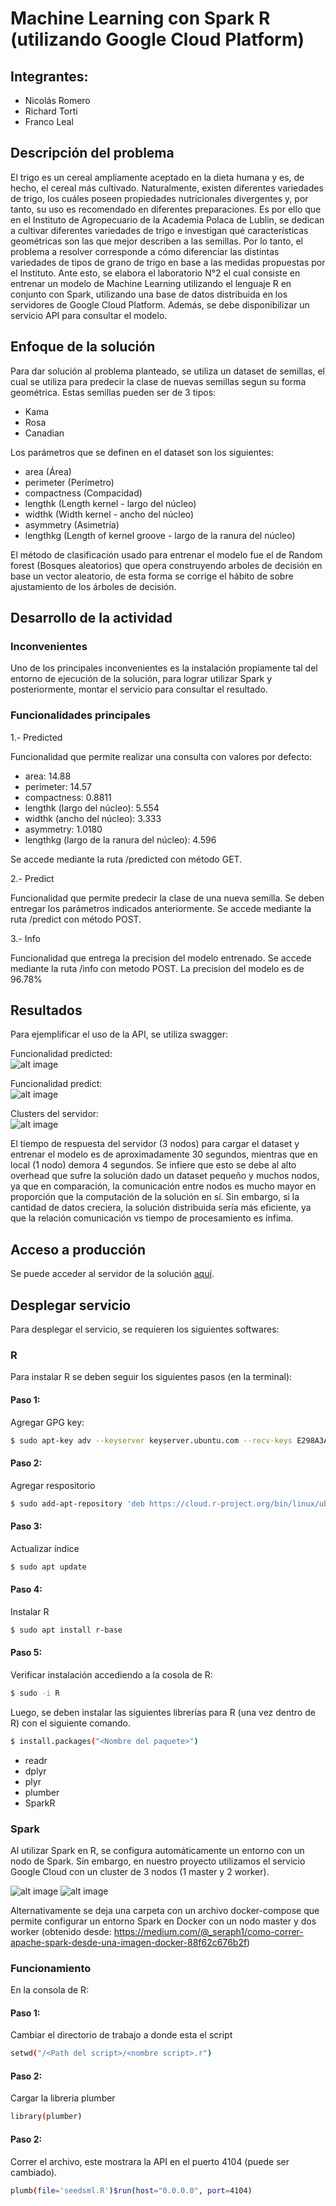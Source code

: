 # Machine Learning con Spark R (utilizando Google Cloud Platform)
## Integrantes:
- Nicolás Romero
- Richard Torti
- Franco Leal

## Descripción del problema
El trigo es un cereal ampliamente aceptado en la dieta humana y es, de hecho, el cereal más cultivado. Naturalmente, existen diferentes variedades de trigo, los cuáles poseen propiedades nutricionales divergentes y, por tanto, su uso es recomendado en diferentes preparaciones.
Es por ello que en el Instituto de Agropecuario de la Academia Polaca de Lublin, se dedican a cultivar diferentes variedades de trigo e investigan qué características geométricas son las que mejor describen a las semillas.
Por lo tanto, el problema a resolver corresponde a cómo diferenciar las distintas variedades de tipos de grano de trigo en base a las medidas propuestas por el Instituto. 
Ante esto, se elabora el laboratorio N°2 el cual consiste en entrenar un modelo de Machine Learning utilizando el lenguaje R en conjunto con Spark, utilizando una base de datos distribuida en los servidores de Google Cloud Platform. Además, se debe disponibilizar un servicio API para consultar el modelo.

## Enfoque de la solución
Para dar solución al problema planteado, se utiliza un dataset de semillas, el cual se utiliza para predecir la clase de nuevas semillas segun su forma geométrica. Estas semillas pueden ser de 3 tipos:
- Kama
- Rosa
- Canadian

Los parámetros que se definen en el dataset son los siguientes:
- area (Área)
- perimeter (Perímetro)
- compactness (Compacidad)
- lengthk (Length kernel - largo del núcleo)
- widthk (Width kernel - ancho del núcleo)
- asymmetry (Asimetría)
- lengthkg (Length of kernel groove - largo de la ranura del núcleo)

El método de clasificación usado para entrenar el modelo fue el de Random forest (Bosques aleatorios) que opera construyendo arboles de decisión en base un vector aleatorio, de esta forma se corrige el hábito de sobre ajustamiento de los árboles de decisión.

## Desarrollo de la actividad

### Inconvenientes

Uno de los principales inconvenientes es la instalación propiamente tal del entorno de ejecución de la solución, para lograr utilizar Spark y posteriormente, montar el servicio para consultar el resultado.

### Funcionalidades principales

1.- Predicted

Funcionalidad que permite realizar una consulta con valores por defecto:
- area: 14.88
- perimeter: 14.57
- compactness: 0.8811
- lengthk (largo del núcleo): 5.554
- widthk (ancho del núcleo): 3.333
- asymmetry: 1.0180
- lengthkg (largo de la ranura del núcleo): 4.596

Se accede mediante la ruta /predicted con método GET.

2.- Predict

Funcionalidad que permite predecir la clase de una nueva semilla. Se deben entregar los parámetros indicados anteriormente.
Se accede mediante la ruta /predict con método POST.

3.- Info

Funcionalidad que entrega la precision del modelo entrenado. Se accede mediante la ruta /info con metodo POST.
La precision del modelo es de 96.78%

## Resultados

Para ejemplificar el uso de la API, se utiliza swagger:

Funcionalidad predicted:  
![alt image](https://i.ibb.co/9tGTkg9/Captura-de-pantalla-de-2019-05-21-00-39-26.png "Ejemplo predicted")

Funcionalidad predict:  
![alt image](https://i.ibb.co/qRhQdTN/Captura-de-pantalla-de-2019-05-21-01-08-13.png "Ejemplo predict")

Clusters del servidor:  
![alt image](https://i.ibb.co/234x9hN/Captura-de-pantalla-de-2019-05-21-00-57-14.png "N° clusters")

El tiempo de respuesta del servidor (3 nodos) para cargar el dataset y entrenar el modelo es de aproximadamente 30 segundos, mientras que en local (1 nodo) demora 4 segundos. Se infiere que esto se debe al alto overhead que sufre la solución dado un dataset pequeño y muchos nodos, ya que en comparación, la comunicación entre nodos es mucho mayor en proporción que la computación de la solución en sí. Sin embargo, si la cantidad de datos creciera, la solución distribuida sería más eficiente, ya que la relación comunicación vs tiempo de procesamiento es ínfima.

## Acceso a producción

Se puede acceder al servidor de la solución [aquí](http://35.247.217.37:4104/).

## Desplegar servicio

Para desplegar el servicio, se requieren los siguientes softwares:

### R
Para instalar R se deben seguir los siguientes pasos (en la terminal):
#### Paso 1:
Agregar GPG key:
```sh
$ sudo apt-key adv --keyserver keyserver.ubuntu.com --recv-keys E298A3A825C0D65DFD57CBB651716619E084DAB9
```
#### Paso 2:
Agregar respositorio

```sh
$ sudo add-apt-repository 'deb https://cloud.r-project.org/bin/linux/ubuntu bionic-cran35/'
```

#### Paso 3:
Actualizar índice

```sh
$ sudo apt update
```

#### Paso 4:
Instalar R


```sh
$ sudo apt install r-base
```

#### Paso 5:
Verificar instalación accediendo a la cosola de R:
```sh
$ sudo -i R
```

Luego, se deben instalar las siguientes librerías para R (una vez dentro de R) con el siguiente comando.
```sh
$ install.packages("<Nombre del paquete>")
```
- readr  
- dplyr  
- plyr 
- plumber
- SparkR

### Spark

Al utilizar Spark en R, se configura automáticamente un entorno con un nodo de Spark. Sin embargo, en nuestro proyecto utilizamos el servicio Google Cloud con un cluster de 3 nodos (1 master y 2 worker).

![alt image](https://i.ibb.co/znMw2TQ/imagen.png "Cluster")
![alt image](https://i.ibb.co/LzTRfL6/imagen.png "Instancias VM")

Alternativamente se deja una carpeta con un archivo docker-compose que permite configurar un entorno Spark en Docker con un nodo master y dos worker (obtenido desde: https://medium.com/@_seraph1/como-correr-apache-spark-desde-una-imagen-docker-88f62c676b2f)

### Funcionamiento

En la consola de R:

#### Paso 1:
Cambiar el directorio de trabajo a donde esta el script
```sh
setwd("/<Path del script>/<nombre script>.r")
```

#### Paso 2:
Cargar la libreria plumber
```sh
library(plumber)
```

#### Paso 2:
Correr el archivo, este mostrara la API en el puerto 4104 (puede ser cambiado).
```sh
plumb(file='seedsml.R')$run(host="0.0.0.0", port=4104)
```

